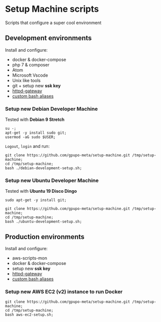 # Setup Machine scripts

Scripts that configure a super cool environment

## Development environments

Install and configure:

* docker & docker-compose
* php 7 & composer
* Atom
* Microsoft Vscode
* Unix like tools
* git + setup new **ssk key**
* [httpd-gateway](https://opensource.gpupo.com/httpd-gateway/)
* [custom bash aliases](https://github.com/gpupo-meta/setup-machine/blob/master/bin/.bash_aliases)

### Setup new __Debian__ Developer Machine

Tested with **Debian 9 Stretch**

    su -;
    apt-get -y install sudo git;
    usermod -aG sudo $USER;

``Logout``, ``login`` and run:

    git clone https://github.com/gpupo-meta/setup-machine.git /tmp/setup-machine;
    cd /tmp/setup-machine;
    bash ./debian-development-setup.sh;

### Setup new __Ubuntu__ Developer Machine

Tested with **Ubuntu 19 Disco Dingo**

    sudo apt-get -y install git;

    git clone https://github.com/gpupo-meta/setup-machine.git /tmp/setup-machine;
    cd /tmp/setup-machine;
    bash ./ubuntu-development-setup.sh;


## Production environments

Install and configure:

* aws-scripts-mon
* docker & docker-compose
* setup new **ssk key**
* [httpd-gateway](https://opensource.gpupo.com/httpd-gateway/)
* [custom bash aliases](https://github.com/gpupo-meta/setup-machine/blob/master/bin/.bash_aliases)

### Setup new __AWS EC2 (v2)__ instance to run Docker

    git clone https://github.com/gpupo-meta/setup-machine.git /tmp/setup-machine;
    cd /tmp/setup-machine;
    bash aws-ec2-setup.sh;
